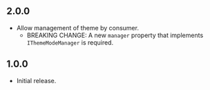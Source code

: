 ## 2.0.0

- Allow management of theme by consumer.
  - BREAKING CHANGE: A new `manager` property that implements `IThemeModeManager` is required.

## 1.0.0

- Initial release.
